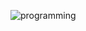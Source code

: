 
![programming](https://user-images.githubusercontent.com/62868878/108868671-74763d80-761c-11eb-917d-fd1e4f6e4b86.gif)

